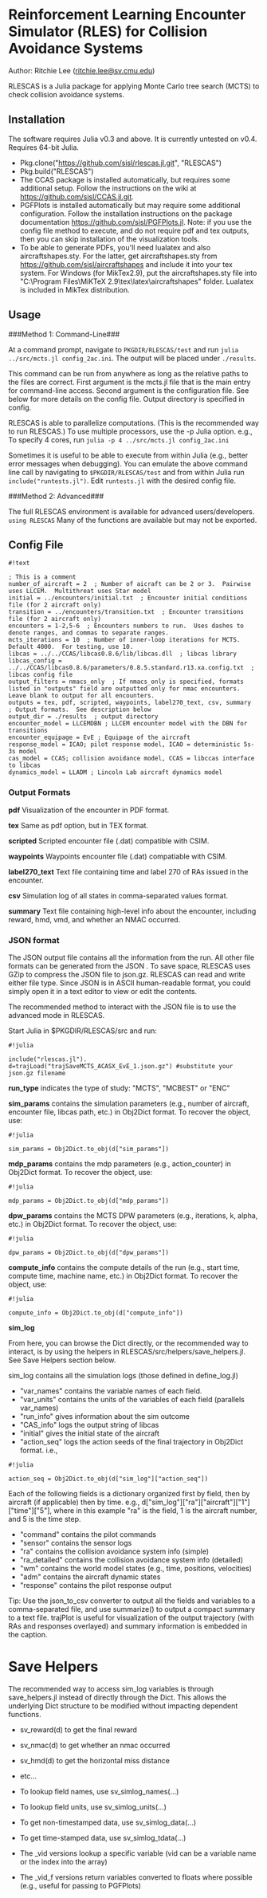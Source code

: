 # Reinforcement Learning Encounter Simulator (RLES) for Collision Avoidance Systems #
Author: Ritchie Lee (ritchie.lee@sv.cmu.edu)

RLESCAS is a Julia package for applying Monte Carlo tree search (MCTS) to check collision avoidance systems.

## Installation ##

The software requires Julia v0.3 and above.  It is currently untested on v0.4.  Requires 64-bit Julia.

* Pkg.clone("https://github.com/sisl/rlescas.jl.git", "RLESCAS")
* Pkg.build("RLESCAS")
* The CCAS package is installed automatically, but requires some additional setup.  Follow the instructions on the wiki at https://github.com/sisl/CCAS.jl.git.
* PGFPlots is installed automatically but may require some additional configuration.  Follow the installation instructions on the package documentation https://github.com/sisl/PGFPlots.jl.  Note: if you use the config file method to execute, and do not require pdf and tex outputs, then you can skip installation of the visualization tools.
* To be able to generate PDFs, you'll need lualatex and also aircraftshapes.sty.  For the latter, get aircraftshapes.sty from https://github.com/sisl/aircraftshapes and include it into your tex system.  For Windows (for MikTex2.9), put the aircraftshapes.sty file into "C:\Program Files\MiKTeX 2.9\tex\latex\aircraftshapes" folder.  Lualatex is included in MikTex distribution.

## Usage ##

###Method 1: Command-Line###

At a command prompt, navigate to ``PKGDIR/RLESCAS/test`` and run ``julia ../src/mcts.jl config_2ac.ini``.  The output will be placed under ``./results``.

This command can be run from anywhere as long as the relative paths to the files are correct.  First argument is the mcts.jl file that is the main entry for command-line access.  Second argument is the configuration file.  See below for more details on the config file.  Output directory is specified in config.

RLESCAS is able to parallelize computations.  (This is the recommended way to run RLESCAS.) To use multiple processors, use the -p Julia option.  e.g., To specify 4 cores, run ``julia -p 4 ../src/mcts.jl config_2ac.ini``

Sometimes it is useful to be able to execute from within Julia (e.g., better error messages when debugging).  You can emulate the above command line call by navigating to ``$PKGDIR/RLESCAS/test`` and from within Julia run ``include("runtests.jl")``.  Edit ``runtests.jl`` with the desired config file.

###Method 2: Advanced###

The full RLESCAS environment is available for advanced users/developers.  ``using RLESCAS`` Many of the functions are available but may not be exported.

## Config File ##


```
#!text

; This is a comment
number_of_aircraft = 2  ; Number of aicraft can be 2 or 3.  Pairwise uses LLCEM.  Multithreat uses Star model
initial = ../encounters/initial.txt  ; Encounter initial conditions file (for 2 aircraft only)
transition = ../encounters/transition.txt  ; Encounter transitions file (for 2 aircraft only)
encounters = 1-2,5-6  ; Encounters numbers to run.  Uses dashes to denote ranges, and commas to separate ranges.
mcts_iterations = 10  ; Number of inner-loop iterations for MCTS.  Default 4000.  For testing, use 10.
libcas = ../../CCAS/libcas0.8.6/lib/libcas.dll  ; libcas library
libcas_config = ../../CCAS/libcas0.8.6/parameters/0.8.5.standard.r13.xa.config.txt  ; libcas config file
output_filters = nmacs_only  ; If nmacs_only is specified, formats listed in "outputs" field are outputted only for nmac encounters.  Leave blank to output for all encounters.
outputs = tex, pdf, scripted, waypoints, label270_text, csv, summary  ; Output formats.  See description below
output_dir = ./results  ; output directory
encounter_model = LLCEMDBN ; LLCEM encounter model with the DBN for transitions
encounter_equipage = EvE ; Equipage of the aircraft
response_model = ICAO; pilot response model, ICAO = deterministic 5s-3s model
cas_model = CCAS; collision avoidance model, CCAS = libccas interface to libcas
dynamics_model = LLADM ; Lincoln Lab aircraft dynamics model
```

### Output Formats ###

**pdf**  Visualization of the encounter in PDF format.

**tex**  Same as pdf option, but in TEX format.

**scripted**  Scripted encounter file (.dat) compatible with CSIM.

**waypoints**  Waypoints encounter file (.dat) compatiable with CSIM.

**label270_text** Text file containing time and label 270 of RAs issued in the encounter.

**csv**  Simulation log of all states in comma-separated values format.

**summary**  Text file containing high-level info about the encounter, including reward, hmd, vmd, and whether an NMAC occurred.

### JSON format ###

The JSON output file contains all the information from the run.  All other file formats can be generated from the JSON .  To save space, RLESCAS uses GZip to compress the JSON file to json.gz.  RLESCAS can read and write either file type.     Since JSON is in ASCII human-readable format, you could simply open it in a text editor to view or edit the contents.

The recommended method to interact with the JSON file is to use the advanced mode in RLESCAS.

Start Julia in $PKGDIR/RLESCAS/src and run:

```
#!julia

include("rlescas.jl").
d=trajLoad("trajSaveMCTS_ACASX_EvE_1.json.gz") #substitute your json.gz filename

```

**run_type** indicates the type of study: "MCTS", "MCBEST" or "ENC"

**sim_params** contains the simulation parameters (e.g., number of aircraft, encounter file, libcas path, etc.) in Obj2Dict format.  To recover the object, use:

```
#!julia

sim_params = Obj2Dict.to_obj(d["sim_params"])
```

**mdp_params** contains the mdp parameters (e.g., action_counter) in Obj2Dict format.  To recover the object, use:

```
#!julia

mdp_params = Obj2Dict.to_obj(d["mdp_params"])
```

**dpw_params** contains the MCTS DPW parameters (e.g., iterations, k, alpha, etc.) in Obj2Dict format.  To recover the object, use:

```
#!julia

dpw_params = Obj2Dict.to_obj(d["dpw_params"])
```

**compute_info** contains the compute details of the run (e.g., start time, compute time, machine name, etc.) in Obj2Dict format.  To recover the object, use:

```
#!julia

compute_info = Obj2Dict.to_obj(d["compute_info"])
```

**sim_log**

From here, you can browse the Dict directly, or the recommended way to interact, is by using the helpers in RLESCAS/src/helpers/save_helpers.jl.  See Save Helpers section below.

sim_log contains all the simulation logs (those defined in define_log.jl)

* "var_names" contains the variable names of each field.
* "var_units" contains the units of the variables of each field (parallels var_names)
* "run_info" gives information about the sim outcome
* "CAS_info" logs the output string of libcas
* "initial" gives the initial state of the aircraft
* "action_seq" logs the action seeds of the final trajectory in Obj2Dict format. i.e.,

```
#!julia

action_seq = Obj2Dict.to_obj(d["sim_log"]["action_seq"])
```

Each of the following fields is a dictionary organized first by field, then by aircraft (if applicable) then by time.  e.g., d["sim_log"]["ra"]["aircraft"]["1"]["time"]["5"], where in this example "ra" is the field, 1 is the aircraft number, and 5 is the time step.

* "command" contains the pilot commands
* "sensor" contains the sensor logs
* "ra" contains the collision avoidance system info (simple)
* "ra_detailed" contains the collision avoidance system info (detailed)
* "wm" contains the world model states (e.g., time, positions, velocities)
* "adm" contains the aircraft dynamic states
* "response" contains the pilot response output

Tip: Use the json_to_csv converter to output all the fields and variables to a comma-separated file, and use summarize() to output a compact summary to a text file.  trajPlot is useful for visualization of the output trajectory (with RAs and responses overlayed) and summary information is embedded in the caption.

# Save Helpers #

The recommended way to access sim_log variables is through save_helpers.jl instead of directly through the Dict.  This allows the underlying Dict structure to be modified without impacting dependent functions.

* sv_reward(d) to get the final reward
* sv_nmac(d) to get whether an nmac occurred
* sv_hmd(d) to get the horizontal miss distance
* etc...

* To lookup field names, use sv_simlog_names(...)
* To lookup field units, use sv_simlog_units(...)
* To get non-timestamped data, use sv_simlog_data(...)
* To get time-stamped data, use sv_simlog_tdata(...)
* The _vid versions lookup a specific variable (vid can be a variable name or the index into the array)
* The _vid_f versions return variables converted to floats where possible (e.g., useful for passing to PGFPlots)
